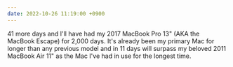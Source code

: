 ```yaml
---
date: 2022-10-26 11:19:00 +0900
---
```


41 more days and I'll have had my 2017 MacBook Pro 13" (AKA the MacBook Escape) for 2,000 days. It's already been my primary Mac for longer than any previous model and in 11 days will surpass my beloved 2011 MacBook Air 11" as the Mac I've had in use for the longest time.
